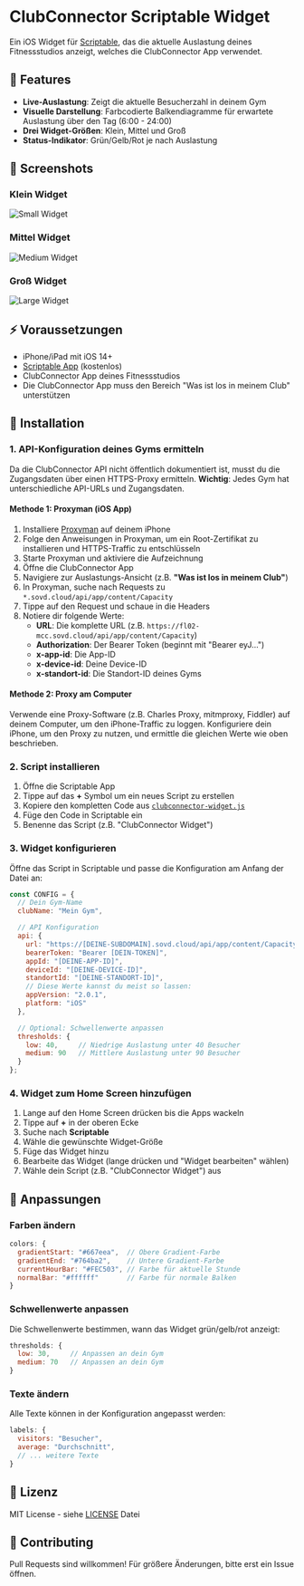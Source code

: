 # ClubConnector Scriptable Widget

Ein iOS Widget für [Scriptable](https://scriptable.app), das die aktuelle Auslastung deines Fitnessstudios anzeigt, welches die ClubConnector App verwendet.

## 📱 Features

- **Live-Auslastung**: Zeigt die aktuelle Besucherzahl in deinem Gym
- **Visuelle Darstellung**: Farbcodierte Balkendiagramme für erwartete Auslastung über den Tag (6:00 - 24:00)
- **Drei Widget-Größen**: Klein, Mittel und Groß
- **Status-Indikator**: Grün/Gelb/Rot je nach Auslastung

## 📸 Screenshots

### Klein Widget
![Small Widget](images/small.PNG)

### Mittel Widget
![Medium Widget](images/medium.PNG)

### Groß Widget
![Large Widget](images/large.PNG)

## ⚡ Voraussetzungen

- iPhone/iPad mit iOS 14+
- [Scriptable App](https://apps.apple.com/de/app/scriptable/id1405459188) (kostenlos)
- ClubConnector App deines Fitnessstudios
- Die ClubConnector App muss den Bereich "Was ist los in meinem Club" unterstützen

## 🚀 Installation

### 1. API-Konfiguration deines Gyms ermitteln

Da die ClubConnector API nicht öffentlich dokumentiert ist, musst du die Zugangsdaten über einen HTTPS-Proxy ermitteln. **Wichtig**: Jedes Gym hat unterschiedliche API-URLs und Zugangsdaten.

#### Methode 1: Proxyman (iOS App)

1. Installiere [Proxyman](https://apps.apple.com/de/app/proxyman/id1551292695) auf deinem iPhone
2. Folge den Anweisungen in Proxyman, um ein Root-Zertifikat zu installieren und HTTPS-Traffic zu entschlüsseln
3. Starte Proxyman und aktiviere die Aufzeichnung
4. Öffne die ClubConnector App
5. Navigiere zur Auslastungs-Ansicht (z.B. **"Was ist los in meinem Club"**)
6. In Proxyman, suche nach Requests zu `*.sovd.cloud/api/app/content/Capacity`
7. Tippe auf den Request und schaue in die Headers
8. Notiere dir folgende Werte:
   - **URL**: Die komplette URL (z.B. `https://fl02-mcc.sovd.cloud/api/app/content/Capacity`)
   - **Authorization**: Der Bearer Token (beginnt mit "Bearer eyJ...")
   - **x-app-id**: Die App-ID
   - **x-device-id**: Deine Device-ID
   - **x-standort-id**: Die Standort-ID deines Gyms

#### Methode 2: Proxy am Computer

Verwende eine Proxy-Software (z.B. Charles Proxy, mitmproxy, Fiddler) auf deinem Computer, um den iPhone-Traffic zu loggen. Konfiguriere dein iPhone, um den Proxy zu nutzen, und ermittle die gleichen Werte wie oben beschrieben.

### 2. Script installieren

1. Öffne die Scriptable App
2. Tippe auf das **+** Symbol um ein neues Script zu erstellen
3. Kopiere den kompletten Code aus [`clubconnector-widget.js`](clubconnector-widget.js)
4. Füge den Code in Scriptable ein
5. Benenne das Script (z.B. "ClubConnector Widget")

### 3. Widget konfigurieren

Öffne das Script in Scriptable und passe die Konfiguration am Anfang der Datei an:

```javascript
const CONFIG = {
  // Dein Gym-Name
  clubName: "Mein Gym",

  // API Konfiguration
  api: {
    url: "https://[DEINE-SUBDOMAIN].sovd.cloud/api/app/content/Capacity",
    bearerToken: "Bearer [DEIN-TOKEN]",
    appId: "[DEINE-APP-ID]",
    deviceId: "[DEINE-DEVICE-ID]",
    standortId: "[DEINE-STANDORT-ID]",
    // Diese Werte kannst du meist so lassen:
    appVersion: "2.0.1",
    platform: "iOS"
  },

  // Optional: Schwellenwerte anpassen
  thresholds: {
    low: 40,     // Niedrige Auslastung unter 40 Besucher
    medium: 90   // Mittlere Auslastung unter 90 Besucher
  }
};
```

### 4. Widget zum Home Screen hinzufügen

1. Lange auf den Home Screen drücken bis die Apps wackeln
2. Tippe auf **+** in der oberen Ecke
3. Suche nach **Scriptable**
4. Wähle die gewünschte Widget-Größe
5. Füge das Widget hinzu
6. Bearbeite das Widget (lange drücken und "Widget bearbeiten" wählen)
7. Wähle dein Script (z.B. "ClubConnector Widget") aus

## 🎨 Anpassungen

### Farben ändern

```javascript
colors: {
  gradientStart: "#667eea",  // Obere Gradient-Farbe
  gradientEnd: "#764ba2",    // Untere Gradient-Farbe
  currentHourBar: "#FEC503", // Farbe für aktuelle Stunde
  normalBar: "#ffffff"       // Farbe für normale Balken
}
```

### Schwellenwerte anpassen

Die Schwellenwerte bestimmen, wann das Widget grün/gelb/rot anzeigt:

```javascript
thresholds: {
  low: 30,     // Anpassen an dein Gym
  medium: 70   // Anpassen an dein Gym
}
```

### Texte ändern

Alle Texte können in der Konfiguration angepasst werden:

```javascript
labels: {
  visitors: "Besucher",
  average: "Durchschnitt",
  // ... weitere Texte
}
```

## 📝 Lizenz

MIT License - siehe [LICENSE](LICENSE) Datei

## 🤝 Contributing

Pull Requests sind willkommen! Für größere Änderungen, bitte erst ein Issue öffnen.